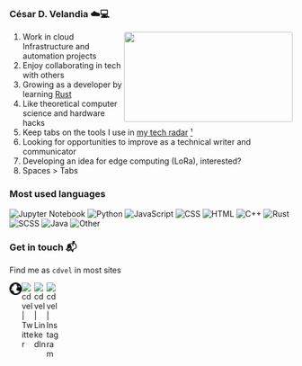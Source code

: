 <h3 align="left">
César D. Velandia ☁️💻
</h3>

<img src="https://res.cloudinary.com/cdvel/image/upload/w_760,c_fit,co_rgb:232129,g_south_west,x_500,y_254,l_text:lato_90:cesar.velandia.co/v1592215845/social_card_new.webp" height="160rem" width="300rem" align="right" style="float:right; border-radius: 3px;overflow: hidden;"/>

1. Work in cloud Infrastructure and automation projects
2. Enjoy collaborating in tech with others
3. Growing as a developer by learning [Rust](https://github.com/search?q=rust)
4. Like theoretical computer science and hardware hacks
6. Keep tabs on the tools I use in [my tech radar][tech-radar] [¹][tech-radar-post]
7. Looking for opportunities to improve as a technical writer and communicator
5. Developing an idea for edge computing (LoRa), interested?
8. Spaces > Tabs

### Most used languages

![Jupyter Notebook](https://img.shields.io/static/v1?style=for-the-badge&logo=Jupyter%20Notebook&label=%E2%A0%80&color=222&labelColor=%23DA5B0B&message=Jupyter%20Notebook%EF%B8%B141.1%25)
![Python](https://img.shields.io/static/v1?style=for-the-badge&logo=Python&label=%E2%A0%80&color=222&labelColor=%233572A5&message=Python%EF%B8%B117.4%25)
![JavaScript](https://img.shields.io/static/v1?style=for-the-badge&logo=JavaScript&label=%E2%A0%80&color=222&labelColor=%23f1e05a&message=JavaScript%EF%B8%B116.1%25)
![CSS](https://img.shields.io/static/v1?style=for-the-badge&logo=CSS&label=%E2%A0%80&color=222&labelColor=%23563d7c&message=CSS%EF%B8%B112.6%25)
![HTML](https://img.shields.io/static/v1?style=for-the-badge&logo=HTML&label=%E2%A0%80&color=222&labelColor=%23e34c26&message=HTML%EF%B8%B13.9%25)
![C++](https://img.shields.io/static/v1?style=for-the-badge&logo=C%2B%2B&label=%E2%A0%80&color=222&labelColor=%23f34b7d&message=C%2B%2B%EF%B8%B13%25)
![Rust](https://img.shields.io/static/v1?style=for-the-badge&logo=Rust&label=%E2%A0%80&color=222&labelColor=%23dea584&message=Rust%EF%B8%B11.8%25)
![SCSS](https://img.shields.io/static/v1?style=for-the-badge&logo=SCSS&label=%E2%A0%80&color=222&labelColor=%23c6538c&message=SCSS%EF%B8%B11.3%25)
![Java](https://img.shields.io/static/v1?style=for-the-badge&logo=Java&label=%E2%A0%80&color=222&labelColor=%23b07219&message=Java%EF%B8%B10.7%25)
![Other](https://img.shields.io/static/v1?style=for-the-badge&logo=Other&label=%E2%A0%80&color=222&labelColor=%23ededed&message=Other%EF%B8%B11.6%25)

### Get in touch 📬

Find me as `cdvel` in most sites

[<img align="left" alt="cesar.velandia.co" width="22px" src="https://raw.githubusercontent.com/iconic/open-iconic/master/svg/globe.svg" />][website]
[<img align="left" alt="cdvel | Twitter" width="22px" src="https://cdn.jsdelivr.net/npm/simple-icons@v3/icons/twitter.svg" />][twitter]
[<img align="left" alt="cdvel | LinkedIn" width="22px" src="https://cdn.jsdelivr.net/npm/simple-icons@v3/icons/linkedin.svg" />][linkedin]
[<img align="left" alt="cdvel | Instagram" width="22px" src="https://cdn.jsdelivr.net/npm/simple-icons@v3/icons/instagram.svg" />][instagram]


[tech-radar]: https://cdvel.github.io/tech-radar
[tech-radar-post]: https://cesar.velandia.co/tech-radar/
[website]: https://cesar.velandia.co
[twitter]: https://twitter.com/cdvel
[instagram]: https://instagram.com/cdvel
[linkedin]: https://linkedin.com/in/cdvelandia
